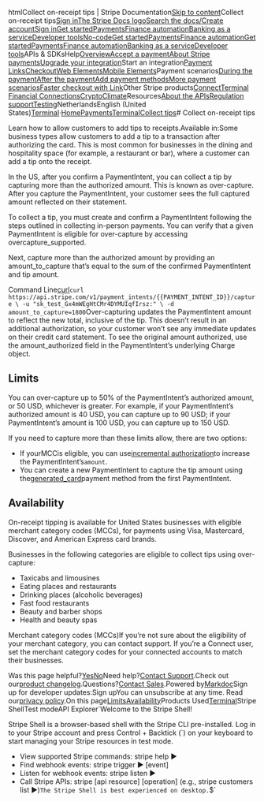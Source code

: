 htmlCollect on-receipt tips | Stripe Documentation[Skip to content](#main-content)Collect on-receipt tips[Sign in](https://dashboard.stripe.com/login?redirect=https%3A%2F%2Fdocs.stripe.com%2Fterminal%2Ffeatures%2Fcollecting-tips%2Fon-receipt)[The Stripe Docs logo](/)[Search the docs/](#)[Create account](https://dashboard.stripe.com/register)[Sign in](https://dashboard.stripe.com/login?redirect=https%3A%2F%2Fdocs.stripe.com%2Fterminal%2Ffeatures%2Fcollecting-tips%2Fon-receipt)[Get started](/get-started)[Payments](/payments)[Finance automation](/finance-automation)[Banking as a service](/financial-services)[Developer tools](/development)[No-code](/no-code)[Get started](/get-started)[Payments](/payments)[Finance automation](/finance-automation)[](#)[Get started](/get-started)[Payments](/payments)[Finance automation](/finance-automation)[Banking as a service](/financial-services)[Developer tools](/development)[](#)APIs & SDKsHelp[Overview](/docs/payments)[Accept a payment](#)[About Stripe payments](#)[Upgrade your integration](/docs/payments/upgrades)Start an integration[Payment Links](#)[Checkout](#)[Web Elements](#)[Mobile Elements](#)Payment scenarios[During the payment](#)[After the payment](#)[Add payment methods](#)[More payment scenarios](#)[Faster checkout with Link](#)Other Stripe products[Connect](#)[Terminal](#)
[Financial Connections](#)[Crypto](#)[Climate](#)Resources[About the APIs](#)[Regulation support](#)[Testing](/docs/testing)NetherlandsEnglish (United States)[](#)[](#)[Terminal](/terminal)·[Home](/docs)[Payments](/docs/payments)[Terminal](/docs/terminal)[Collect tips](/docs/terminal/features/collecting-tips/overview)# Collect on-receipt tips

Learn how to allow customers to add tips to receipts.Available in:Some business types allow customers to add a tip to a transaction after authorizing the card. This is most common for businesses in the dining and hospitality space (for example, a restaurant or bar), where a customer can add a tip onto the receipt.

In the US, after you confirm a PaymentIntent, you can collect a tip by capturing more than the authorized amount. This is known as over-capture. After you capture the PaymentIntent, your customer sees the full captured amount reflected on their statement.

To collect a tip, you must create and confirm a PaymentIntent following the steps outlined in collecting in-person payments. You can verify that a given PaymentIntent is eligible for over-capture by accessing overcapture_supported.

Next, capture more than the authorized amount by providing an amount_to_capture that’s equal to the sum of the confirmed PaymentIntent and tip amount.

Command Line[curl](#)`curl https://api.stripe.com/v1/payment_intents/{{PAYMENT_INTENT_ID}}/capture \
  -u "sk_test_Gx4mWEgHtCMr4DYMUIqfIrsz:" \
  -d amount_to_capture=1800`Over-capturing updates the PaymentIntent amount to reflect the new total, inclusive of the tip. This doesn’t result in an additional authorization, so your customer won’t see any immediate updates on their credit card statement. To see the original amount authorized, use the amount_authorized field in the PaymentIntent’s underlying Charge object.

## Limits

You can over-capture up to 50% of the PaymentIntent’s authorized amount, or 50 USD, whichever is greater. For example, if your PaymentIntent’s authorized amount is 40 USD, you can capture up to 90 USD; if your PaymentIntent’s amount is 100 USD, you can capture up to 150 USD.

If you need to capture more than these limits allow, there are two options:

- If yourMCCis eligible, you can use[incremental authorization](/terminal/features/incremental-authorizations)to increase the PaymentIntent’s`amount`.
- You can create a new PaymentIntent to capture the tip amount using the[generated_card](/api/payment_intents/object#payment_intent_object-last_payment_error-payment_method-card-generated_from-payment_method_details-card_present-generated_card)payment method from the first PaymentIntent.

## Availability

On-receipt tipping is available for United States businesses with eligible merchant category codes (MCCs), for payments using Visa, Mastercard, Discover, and American Express card brands.

Businesses in the following categories are eligible to collect tips using over-capture:

- Taxicabs and limousines
- Eating places and restaurants
- Drinking places (alcoholic beverages)
- Fast food restaurants
- Beauty and barber shops
- Health and beauty spas

Merchant category codes (MCCs)If you’re not sure about the eligibility of your merchant category, you can contact support. If you’re a Connect user, set the merchant category codes for your connected accounts to match their businesses.

Was this page helpful?[Yes](#)[No](#)Need help?[Contact Support](https://support.stripe.com/).Check out our[product changelog](https://stripe.com/blog/changelog).Questions?[Contact Sales](https://stripe.com/contact/sales).Powered by[Markdoc](https://markdoc.dev)Sign up for developer updates:Sign upYou can unsubscribe at any time. Read our[privacy policy](https://stripe.com/privacy).On this page[Limits](#limits)[Availability](#availability)Products Used[Terminal](/terminal)Stripe ShellTest modeAPI Explorer[](https://stripe.com/docs/stripe-cli#install)`Welcome to the Stripe Shell!

Stripe Shell is a browser-based shell with the Stripe CLI pre-installed. Log in to your
Stripe account and press Control + Backtick (`) on your keyboard to start managing your Stripe
resources in test mode.

- View supported Stripe commands: stripe help ▶️
- Find webhook events: stripe trigger ▶️ [event]
- Listen for webhook events: stripe listen ▶
- Call Stripe APIs: stripe [api resource] [operation] (e.g., stripe customers list ▶️)`The Stripe Shell is best experienced on desktop.`$`